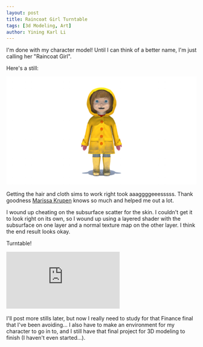 ```yaml
---
layout: post
title: Raincoat Girl Turntable
tags: [3d Modeling, Art]
author: Yining Karl Li
---
```


I'm done with my character model! Until I can think of a better name, I'm just calling her "Raincoat Girl".

Here's a still:

[![](/content/images/2010/Dec/character.png)](/content/images/2010/Dec/character.png)

Getting the hair and cloth sims to work right took aaaggggeeesssss. Thank goodness [Marissa Krupen](http://www.marissakrupen.blogspot.com/) knows so much and helped me out a lot.

I wound up cheating on the subsurface scatter for the skin. I couldn't get it to look right on its own, so I wound up using a layered shader with the subsurface on one layer and a normal texture map on the other layer. I think the end result looks okay.

Turntable!

<div class='embed-container'><iframe src='https://player.vimeo.com/video/17840556' frameborder='0'>Raincoat Girl</iframe></div>

I'll post more stills later, but now I really need to study for that Finance final that I've been avoiding... I also have to make an environment for my character to go in to, and I still have that final project for 3D modeling to finish (I haven't even started...).
